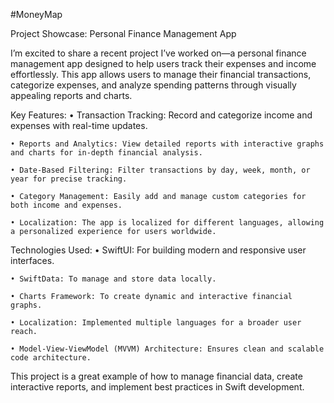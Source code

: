#MoneyMap

Project Showcase: Personal Finance Management App

I’m excited to share a recent project I’ve worked on—a personal finance management app designed to help users track their expenses and income effortlessly. This app allows users to manage their financial transactions, categorize expenses, and analyze spending patterns through visually appealing reports and charts.

Key Features:
    • Transaction Tracking: Record and categorize income and expenses with real-time updates.

    • Reports and Analytics: View detailed reports with interactive graphs and charts for in-depth financial analysis.

    • Date-Based Filtering: Filter transactions by day, week, month, or year for precise tracking.

    • Category Management: Easily add and manage custom categories for both income and expenses.

    • Localization: The app is localized for different languages, allowing a personalized experience for users worldwide.

Technologies Used:
    • SwiftUI: For building modern and responsive user interfaces.

    • SwiftData: To manage and store data locally.

    • Charts Framework: To create dynamic and interactive financial graphs.

    • Localization: Implemented multiple languages for a broader user reach.

    • Model-View-ViewModel (MVVM) Architecture: Ensures clean and scalable code architecture.

This project is a great example of how to manage financial data, create interactive reports, and implement best practices in Swift development.
